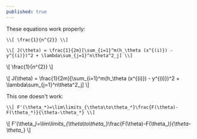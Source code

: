 ```yaml
---
published: true
---
```


These equations work properly:
```
\\[ \frac{1}{n^{2}} \\]

\\[ J(\theta) = \frac{1}{2m}[\sum_{i=1}^m(h_\theta (x^{(i)}) - y^{(i)})^2 + \lambda\sum_{j=1}^n\theta^2_j] \\]
```

\\[ \frac{1}{n^{2}} \\]

\\[ J(\theta) = \frac{1}{2m}[\sum_{i=1}^m(h_\theta (x^{(i)}) - y^{(i)})^2 + \lambda\sum_{j=1}^n\theta^2_j] \\]

This one doesn't work:
```
\\[ F'(\theta_*)=\lim\limits_{\theta\to\theta_*}\frac{F(\theta)-F(\theta_*)}{\theta-\theta_*} \\]
```
\\[ F'(\theta_*)=\lim\limits_{\theta\to\theta_*}\frac{F(\theta)-F(\theta_*)}{\theta-\theta_*} \\]
